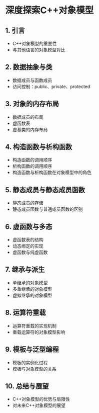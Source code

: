 # 深度探索C++对象模型

## 1. 引言

- C++对象模型的重要性
- 与其他语言的对象模型对比

## 2. 数据抽象与类

- 数据成员与函数成员
- 访问控制：public、private、protected

## 3. 对象的内存布局

- 数据成员的布局
- 虚函数表
- 虚基类的内存布局

## 4. 构造函数与析构函数

- 构造函数的调用顺序
- 析构函数的调用顺序
- 构造函数与析构函数在对象模型中的角色

## 5. 静态成员与静态成员函数

- 静态成员的存储
- 静态成员函数与普通成员函数的区别

## 6. 虚函数与多态

- 虚函数表的结构
- 动态绑定的实现
- 虚函数与纯虚函数

## 7. 继承与派生

- 单继承的对象模型
- 多重继承的对象模型
- 虚拟继承的对象模型

## 8. 运算符重载

- 运算符重载的实现机制
- 重载运算符的对象模型影响

## 9. 模板与泛型编程

- 模板的实例化过程
- 模板与对象模型的关系

## 10. 总结与展望

- C++对象模型的优势与局限性
- 对未来C++对象模型的展望

